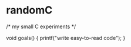 # randomC
/* my small C experiments */

void goals() 
{
        printf("write easy-to-read code");
}
